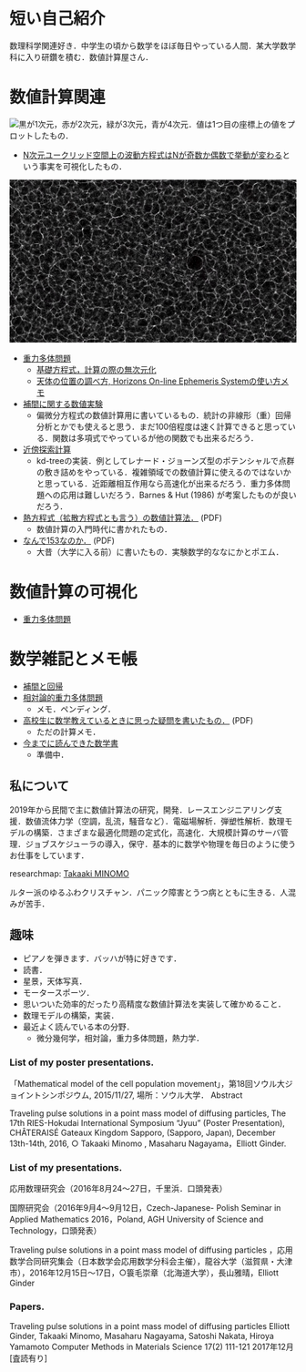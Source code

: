 <script type="text/x-mathjax-config">MathJax.Hub.Config({tex2jax:{inlineMath:[['\$','\$'],['\\(','\\)']],processEscapes:true},CommonHTML: {matchFontHeight:false}});</script>
<script type="text/javascript" async src="https://cdnjs.cloudflare.com/ajax/libs/mathjax/2.7.1/MathJax.js?config=TeX-MML-AM_CHTML"></script>


# 短い自己紹介

数理科学関連好き．中学生の頃から数学をほぼ毎日やっている人間．某大学数学科に入り研鑽を積む．数値計算屋さん．

# 数値計算関連

![黒が1次元，赤が2次元，緑が3次元，青が4次元．値は1つ目の座標上の値をプロットしたもの．](images/wave_1_2_3_4d.gif)
- [N次元ユークリッド空間上の波動方程式はNが奇数か偶数で挙動が変わる](https://github.com/mino2357/wave_equation_difference_between_3d_and_4d)という事実を可視化したもの．

![N=2^24個の多体問題](images/n_2_24.png)
- [重力多体問題](https://github.com/mino2357/N-body-Scrapbox)
  - [基礎方程式，計算の際の無次元化](docs/n-body-eq.md)
  - [天体の位置の調べ方, Horizons On-line Ephemeris Systemの使い方メモ]()
- [補間に関する数値実験](https://github.com/mino2357/interpolation-in-regression)
  - 偏微分方程式の数値計算用に書いているもの．統計の非線形（重）回帰分析とかでも使えると思う．まだ100倍程度は速く計算できると思っている．関数は多項式でやっているが他の関数でも出来るだろう．
- [近傍探索計算](https://github.com/mino2357/nearest_neighbor_search)
  - kd-treeの実装．例としてレナード・ジョーンズ型のポテンシャルで点群の敷き詰めをやっている．複雑領域での数値計算に使えるのではないかと思っている．近距離相互作用なら高速化が出来るだろう．重力多体問題への応用は難しいだろう．Barnes & Hut (1986) が考案したものが良いだろう．
- [熱方程式（拡散方程式とも言う）の数値計算法．](docs/pdf_files/Heat_equation.pdf) (PDF)
  - 数値計算の入門時代に書かれたもの．
- [なんで153なのか．](docs/pdf_files/dmath.pdf) (PDF)
  - 大昔（大学に入る前）に書いたもの．実験数学的ななにかとポエム．

# 数値計算の可視化

- [重力多体問題](/docs/visualization-gravity-01.md)

# 数学雑記とメモ帳

- [補間と回帰](docs/interp-01.md)
- [相対論的重力多体問題](docs/pn_eom-01.md)
  - メモ．ペンディング．
- [高校生に数学教えているときに思った疑問を書いたもの．](docs/pdf_files/bubunnbunnsuubunnkai.pdf) (PDF)
  - ただの計算メモ．
- [今までに読んできた数学書](docs/books-01.md)
  - 準備中．

## 私について

2019年から民間で主に数値計算法の研究，開発．レースエンジニアリング支援．数値流体力学（空調，乱流，騒音など）．電磁場解析．弾塑性解析．数理モデルの構築．さまざまな最適化問題の定式化，高速化．大規模計算のサーバ管理．ジョブスケジューラの導入，保守．基本的に数学や物理を毎日のように使うお仕事をしています．

researchmap: [Takaaki MINOMO](https://researchmap.jp/t_minomo/?lang=japanese)

ルター派のゆるふわクリスチャン．パニック障害とうつ病とともに生きる．人混みが苦手．

## 趣味

- ピアノを弾きます．バッハが特に好きです．
- 読書．
- 星景，天体写真．
- モータースポーツ．
- 思いついた効率的だったり高精度な数値計算法を実装して確かめること．
- 数理モデルの構築，実装．
- 最近よく読んでいる本の分野．
  - 微分幾何学，相対論，重力多体問題，熱力学．

### List of my poster presentations.
「Mathematical model of the cell population movement」，第18回ソウル大ジョイントシンポジウム, 2015/11/27, 場所：ソウル大学． Abstract

Traveling pulse solutions in a point mass model of diffusing particles, The 17th RIES-Hokudai International Symposium “Jyuu” (Poster Presentation), CHÂTERAISÉ Gateaux Kingdom Sapporo, (Sapporo, Japan), December 13th-14th, 2016, ○ Takaaki Minomo , Masaharu Nagayama，Elliott Ginder.

### List of my presentations.
応用数理研究会（2016年8月24～27日，千里浜．口頭発表）

国際研究会（2016年9月4～9月12日，Czech-Japanese- Polish Seminar in Applied Mathematics 2016，Poland, AGH University of Science and Technology，口頭発表）

Traveling pulse solutions in a point mass model of diffusing particles ，応用数学合同研究集会（日本数学会応用数学分科会主催），龍谷大学（滋賀県・大津市），2016年12月15日〜17日，○簑毛崇章（北海道大学），長山雅晴，Elliott Ginder

### Papers.
Traveling pulse solutions in a point mass model of diffusing particles
Elliott Ginder, Takaaki Minomo, Masaharu Nagayama, Satoshi Nakata, Hiroya Yamamoto Computer Methods in Materials Science 17(2) 111-121 2017年12月 [査読有り]
